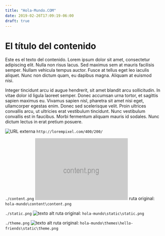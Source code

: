 ```yaml
---
title: "Hola-Mundo.COM"
date: 2019-02-26T17:09:19-06:00
draft: true
---
```


# El título del contenido

Este es el texto del contenido. Lorem ipsum dolor sit amet, consectetur adipiscing elit. Nulla non risus lacus. Sed maximus sem at mauris facilisis semper. Nullam vehicula tempus auctor. Fusce at tellus eget leo iaculis aliquet. Nunc non dictum quam, eu dapibus magna. Aliquam at euismod nisi.

Integer tincidunt arcu id augue hendrerit, sit amet blandit arcu sollicitudin. In vitae dolor id ligula laoreet semper. Donec accumsan urna tortor, et sagittis sapien maximus eu. Vivamus sapien nisl, pharetra sit amet nisi eget, ullamcorper egestas enim. Donec sed scelerisque velit. Proin ultrices convallis arcu, ut ultricies erat vestibulum tincidunt. Nunc vestibulum convallis est in faucibus. Morbi fermentum aliquam mauris id sodales. Nunc dictum lectus in erat pretium posuere.


![URL externa](http://lorempixel.com/400/200/) `http://lorempixel.com/400/200/`

`./content.png`
![texto alt](./content.png)
ruta original: `hola-mundo\content\content.png`

`./static.png`
![texto alt](./static.png)
ruta original: `hola-mundo\static\static.png`

`./theme.png`
![texto alt](./theme.png)
ruta original: `hola-mundo\themes\hello-friends\static\theme.png`